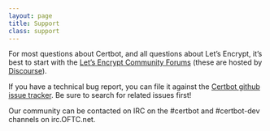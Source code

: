 ```yaml
---
layout: page
title: Support
class: support
---
```

For most questions about Certbot, and all questions about Let’s Encrypt, it’s best to start with the [Let’s Encrypt Community Forums](https://community.letsencrypt.org/) (these are hosted by [Discourse](https://www.discourse.org/)).

If you have a technical bug report, you can file it against the [Certbot github issue tracker](https://github.com/certbot/certbot/issues).  Be sure to search for related issues first!

Our community can be contacted on IRC on the #certbot and #certbot-dev channels on irc.OFTC.net.
